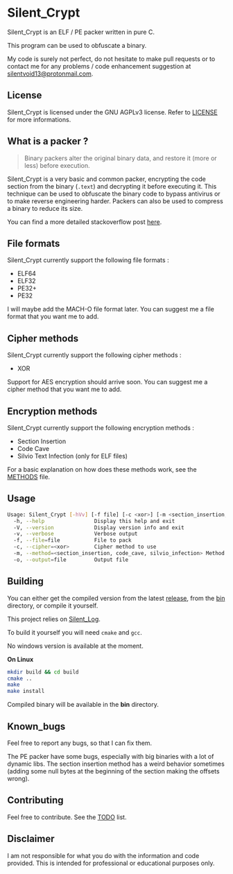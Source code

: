 # Silent_Crypt

Silent_Crypt is an ELF / PE packer written in pure C.

This program can be used to obfuscate a binary.

My code is surely not perfect, do not hesitate to make pull requests or to contact me for any problems / code enhancement suggestion at [silentvoid13@protonmail.com](mailto:silentvoid13@protonmail.com).

## License

Silent_Crypt is licensed under the GNU AGPLv3 license. Refer to [LICENSE](https://github.com/SilentVoid13/Silent_Crypt/blob/master/LICENSE.txt) for more informations.

## What is a packer ?

> Binary packers alter the original binary data, and restore it (more or less) before execution.

Silent_Crypt is a very basic and common packer, encrypting the code section from the binary (`.text`) and decrypting it before executing it. This technique can be used to obfuscate the binary code to bypass antivirus or to make reverse engineering harder. Packers can also be used to compress a binary to reduce its size.

You can find a more detailed stackoverflow post [here](https://reverseengineering.stackexchange.com/questions/1779/what-are-the-different-types-of-packers).

## File formats

Silent_Crypt currently support the following file formats :

- ELF64
- ELF32
- PE32+
- PE32

I will maybe add the MACH-O file format later. You can suggest me a file format that you want me to add.

## Cipher methods

Silent_Crypt currently support the following cipher methods :

- XOR

Support for AES encryption should arrive soon. You can suggest me a cipher method that you want me to add.

## Encryption methods

Silent_Crypt currently support the following encryption methods :

- Section Insertion
- Code Cave
- Silvio Text Infection (only for ELF files)

For a basic explanation on how does these methods work, see the [METHODS](https://github.com/SilentVoid13/Silent_Crypt/blob/master/METHODS.md) file.

## Usage

```bash
Usage: Silent_Crypt [-hVv] [-f file] [-c <xor>] [-m <section_insertion, code_cave, silvio_infection>] [-o file]
  -h, --help                Display this help and exit
  -V, --version             Display version info and exit
  -v, --verbose             Verbose output
  -f, --file=file           File to pack
  -c, --cipher=<xor>        Cipher method to use
  -m, --method=<section_insertion, code_cave, silvio_infection> Method to pack the binary
  -o, --output=file         Output file
```

## Building

You can either get the compiled version from the latest [release](https://github.com/SilentVoid13/Silent_Crypt/releases), from the [bin](https://github.com/SilentVoid13/Silent_Crypt/tree/master/bin) directory, or compile it yourself.

This project relies on [Silent_Log](https://github.com/SilentVoid13/Silent_Log).

To build it yourself you will need `cmake` and `gcc`.

No windows version is available at the moment.

**On Linux**

```bash
mkdir build && cd build
cmake ..
make
make install
```

Compiled binary will be available in the **bin** directory.

## Known_bugs

Feel free to report any bugs, so that I can fix them.

The PE packer have some bugs, especially with big binaries with a lot of dynamic libs. The section insertion method has a weird behavior sometimes (adding some null bytes at the beginning of the section making the offsets wrong).

## Contributing

Feel free to contribute. See the [TODO](https://github.com/SilentVoid13/Silent_Crypt/blob/master/TODO.md) list.

## Disclaimer

I am not responsible for what you do with the information and code  provided. This is intended for professional or educational purposes  only.